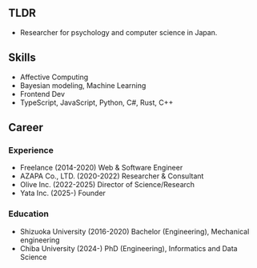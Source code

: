 ## TLDR
- Researcher for psychology and computer science in Japan.

## Skills
- Affective Computing
- Bayesian modeling, Machine Learning
- Frontend Dev
- TypeScript, JavaScript, Python, C#, Rust, C++

## Career
### Experience
* Freelance (2014-2020) Web & Software Engineer
* AZAPA Co., LTD. (2020-2022) Researcher & Consultant
* Olive Inc. (2022-2025) Director of Science/Research
* Yata Inc. (2025-) Founder

### Education
* Shizuoka University (2016-2020) Bachelor (Engineering), Mechanical engineering
* Chiba University (2024-) PhD (Engineering), Informatics and Data Science
